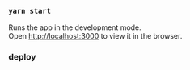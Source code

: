 ### `yarn start`

Runs the app in the development mode.\
Open [http://localhost:3000](http://localhost:3000) to view it in the browser.

### deploy
